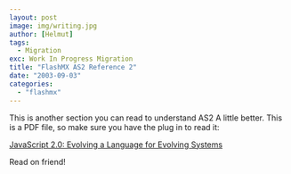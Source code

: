 ```yaml
---
layout: post
image: img/writing.jpg
author: [Helmut]
tags:
  - Migration
exc: Work In Progress Migration
title: "FlashMX AS2 Reference 2"
date: "2003-09-03"
categories: 
  - "flashmx"
---
```


This is another section you can read to understand AS2 A little better. This is a PDF file, so make sure you have the plug in to read it:

[JavaScript 2.0: Evolving a Language for Evolving Systems](http://www.mozilla.org/js/language/evolvingJS.pdf)

Read on friend!
